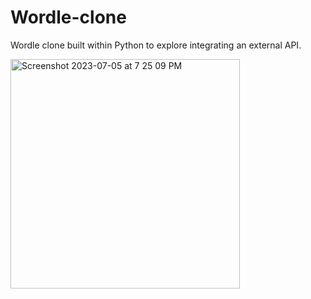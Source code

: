 # Wordle-clone
Wordle clone built within Python to explore integrating an external API.


<img width="367" alt="Screenshot 2023-07-05 at 7 25 09 PM" src="https://github.com/ykhan-5/Wordle-clone/assets/131565514/2e15a53c-8f1b-4afb-b513-14ba0aeda42e">
